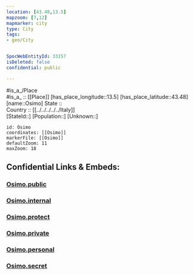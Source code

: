 ```yaml
---
location: [43.48,13.5] 
mapzoom: [7,12] 
mapmarker: city 
type: City
tags:
- geo/City


SpocWebEntityId: 33157
isDeleted: false
confidential: public

---
```

#is_a_/Place  
#is_a_ :: [[Place]] 
[has_place_longitude::13.5] 
[has_place_latitude::43.48] 
[name::Osimo] 
State ::  
Country :: [[../../../../../Italy]]  
[StateId::] 
[Population::] 
[Unknown::] 


```leaflet
id: Osimo
coordinates: [[Osimo]] 
markerFile: [[Osimo]] 
defaultZoom: 11 
maxZoom: 18
```


## Confidential Links & Embeds: 

### [Osimo.public](/_public/\Earth\Continent\Europe\Europe~South\Italy\regions~Italy\Marche\Ancona.Province\CityOsimo.public.md) 

### [Osimo.internal](/_internal/\Earth\Continent\Europe\Europe~South\Italy\regions~Italy\Marche\Ancona.Province\CityOsimo.internal.md) 

### [Osimo.protect](/_protect/\Earth\Continent\Europe\Europe~South\Italy\regions~Italy\Marche\Ancona.Province\CityOsimo.protect.md) 

### [Osimo.private](/_private/\Earth\Continent\Europe\Europe~South\Italy\regions~Italy\Marche\Ancona.Province\CityOsimo.private.md) 

### [Osimo.personal](/_personal/\Earth\Continent\Europe\Europe~South\Italy\regions~Italy\Marche\Ancona.Province\CityOsimo.personal.md) 

### [Osimo.secret](/_secret/\Earth\Continent\Europe\Europe~South\Italy\regions~Italy\Marche\Ancona.Province\CityOsimo.secret.md)

